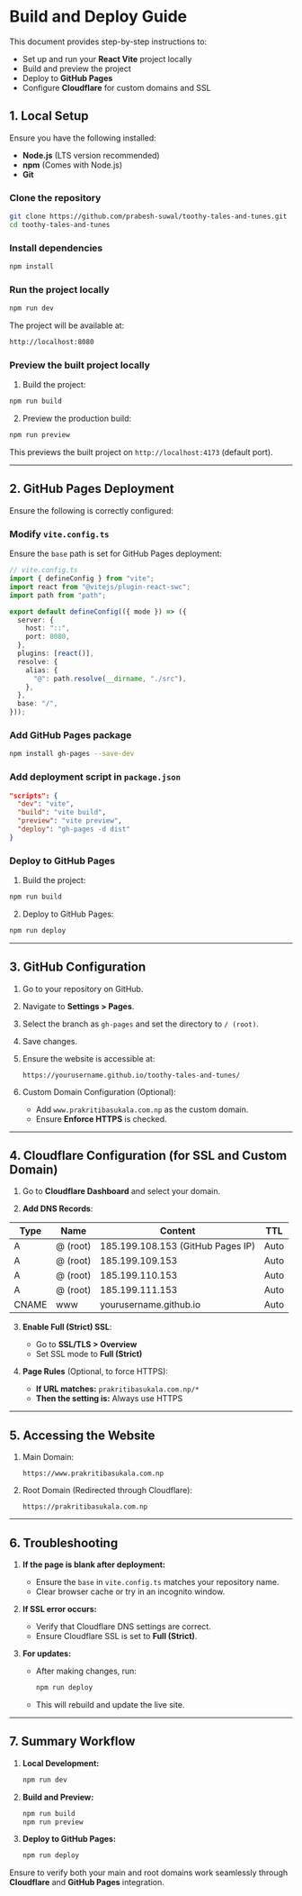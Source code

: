 # Build and Deploy Guide

This document provides step-by-step instructions to:

- Set up and run your **React Vite** project locally
- Build and preview the project
- Deploy to **GitHub Pages**
- Configure **Cloudflare** for custom domains and SSL

## 1. Local Setup

Ensure you have the following installed:

- **Node.js** (LTS version recommended)
- **npm** (Comes with Node.js)
- **Git**

### Clone the repository

```bash
git clone https://github.com/prabesh-suwal/toothy-tales-and-tunes.git
cd toothy-tales-and-tunes
```

### Install dependencies

```bash
npm install
```

### Run the project locally

```bash
npm run dev
```

The project will be available at:

```bash
http://localhost:8080
```

### Preview the built project locally

1. Build the project:

```bash
npm run build
```

2. Preview the production build:

```bash
npm run preview
```

This previews the built project on `http://localhost:4173` (default port).

---

## 2. GitHub Pages Deployment

Ensure the following is correctly configured:

### Modify `vite.config.ts`

Ensure the `base` path is set for GitHub Pages deployment:

```typescript
// vite.config.ts
import { defineConfig } from "vite";
import react from "@vitejs/plugin-react-swc";
import path from "path";

export default defineConfig(({ mode }) => ({
  server: {
    host: "::",
    port: 8080,
  },
  plugins: [react()],
  resolve: {
    alias: {
      "@": path.resolve(__dirname, "./src"),
    },
  },
  base: "/", 
}));
```

### Add GitHub Pages package

```bash
npm install gh-pages --save-dev
```

### Add deployment script in `package.json`

```json
"scripts": {
  "dev": "vite",
  "build": "vite build",
  "preview": "vite preview",
  "deploy": "gh-pages -d dist"
}
```

### Deploy to GitHub Pages

1. Build the project:

```bash
npm run build
```

2. Deploy to GitHub Pages:

```bash
npm run deploy
```

---

## 3. GitHub Configuration

1. Go to your repository on GitHub.
2. Navigate to **Settings > Pages**.
3. Select the branch as `gh-pages` and set the directory to `/ (root)`.
4. Save changes.
5. Ensure the website is accessible at:

   ```
   https://yourusername.github.io/toothy-tales-and-tunes/
   ```

6. Custom Domain Configuration (Optional):

   - Add `www.prakritibasukala.com.np` as the custom domain.
   - Ensure **Enforce HTTPS** is checked.

---

## 4. Cloudflare Configuration (for SSL and Custom Domain)

1. Go to **Cloudflare Dashboard** and select your domain.

2. **Add DNS Records**:

| Type | Name                   | Content                               | TTL  |
|------|------------------------|---------------------------------------|------|
| A    | @ (root)               | 185.199.108.153 (GitHub Pages IP)     | Auto |
| A    | @ (root)               | 185.199.109.153                       | Auto |
| A    | @ (root)               | 185.199.110.153                       | Auto |
| A    | @ (root)               | 185.199.111.153                       | Auto |
| CNAME| www                    | yourusername.github.io                | Auto |

3. **Enable Full (Strict) SSL**:

   - Go to **SSL/TLS > Overview**
   - Set SSL mode to **Full (Strict)**

4. **Page Rules** (Optional, to force HTTPS):

   - **If URL matches:** `prakritibasukala.com.np/*`
   - **Then the setting is:** Always use HTTPS

---

## 5. Accessing the Website

1. Main Domain:

   ```
   https://www.prakritibasukala.com.np
   ```

2. Root Domain (Redirected through Cloudflare):

   ```
   https://prakritibasukala.com.np
   ```

---

## 6. Troubleshooting

1. **If the page is blank after deployment:**

   - Ensure the `base` in `vite.config.ts` matches your repository name.
   - Clear browser cache or try in an incognito window.

2. **If SSL error occurs:**

   - Verify that Cloudflare DNS settings are correct.
   - Ensure Cloudflare SSL is set to **Full (Strict)**.

3. **For updates:**

   - After making changes, run:

     ```bash
     npm run deploy
     ```

   - This will rebuild and update the live site.

---

## 7. Summary Workflow

1. **Local Development:**

   ```bash
   npm run dev
   ```

2. **Build and Preview:**

   ```bash
   npm run build
   npm run preview
   ```

3. **Deploy to GitHub Pages:**

   ```bash
   npm run deploy
   ```

Ensure to verify both your main and root domains work seamlessly through **Cloudflare** and **GitHub Pages** integration.

